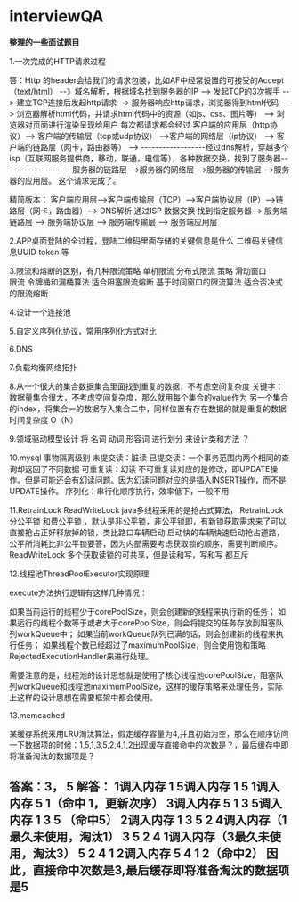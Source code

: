 # interviewQA

**整理的一些面试题目**

1.一次完成的HTTP请求过程

答：Http 的header会给我们的请求包装，比如AF中经常设置的可接受的Accept（text/html） --》域名解析，根据域名找到服务器的IP --> 发起TCP的3次握手 --> 建立TCP连接后发起http请求 --> 服务器响应http请求，浏览器得到html代码 --> 浏览器解析html代码，并请求html代码中的资源（如js、css、图片等） --> 浏览器对页面进行渲染呈现给用户
每次都请求都会经过  客户端的应用层（http协议）-->  客户端的传输层（tcp或udp协议） -->客户端的网络层（ip协议） --> 客户端的链路层（网卡，路由器等） -->  ------------------经过dns解析，穿越多个isp（互联网服务提供商，移动，联通，电信等），各种数据交换，找到了服务器------------------- 服务器的链路层  -->服务器的网络层  -->服务器的传输层  -->服务器的应用层。 这个请求完成了。

精简版本：
客户端应用层-->客户端传输层（TCP）-->客户端协议层（IP）-->链路层（网卡，路由器）-->  DNS解析 通过ISP 数据交换 找到指定服务器--> 服务端链路层 --> 服务端协议层 --> 服务端传输层 --> 服务端应用层 



2.APP桌面登陆的全过程，登陆二维码里面存储的关键信息是什么
二维码关键信息UUID token 等


3.限流和熔断的区别，有几种限流策略
单机限流 分布式限流
策略 滑动窗口  
限流 令牌桶和漏桶算法 适合阻塞限流熔断
基于时间窗口的限流算法 适合否决式的限流熔断


4.设计一个连接池


5.自定义序列化协议，常用序列化方式对比


6.DNS


7.负载均衡网络拓扑

8.从一个很大的集合数据集合里面找到重复的数据，不考虑空间复杂度
关键字：数据量集合很大，不考虑空间复杂度，那么就用每个集合的value作为 另一个集合的index，将集合一的数据存入集合二中，同样位置有存在数据的就是重复的数据  时间复杂度  O（N）

9.领域驱动模型设计
将  名词  动词  形容词  进行划分 来设计类和方法 ？


10.mysql 事物隔离级别
未提交读：脏读
已提交读：一个事务范围内两个相同的查询却返回了不同数据
可重复读：幻读 不可重复读对应的是修改，即UPDATE操作。但是可能还会有幻读问题。因为幻读问题对应的是插入INSERT操作，而不是UPDATE操作。
序列化：串行化顺序执行，效率低下，一般不用


11.RetrainLock ReadWriteLock
java多线程采用的是抢占式算法， RetrainLock  分公平锁 和费公平锁 ，默认是非公平锁，非公平锁即，有新锁获取需求来了可以直接抢占正好释放掉的锁，类比路口车辆启动 启动快的车辆快速启动抢占道路，公平所消耗比非公平锁要答，因为内部需要考虑获取锁的顺序，需要判断顺序。ReadWriteLock  多个获取读锁的可共享，但是读和写，写和写 都互斥


12.线程池ThreadPoolExecutor实现原理

execute方法执行逻辑有这样几种情况：

如果当前运行的线程少于corePoolSize，则会创建新的线程来执行新的任务；
如果运行的线程个数等于或者大于corePoolSize，则会将提交的任务存放到阻塞队列workQueue中；
如果当前workQueue队列已满的话，则会创建新的线程来执行任务；
如果线程个数已经超过了maximumPoolSize，则会使用饱和策略RejectedExecutionHandler来进行处理。

需要注意的是，线程池的设计思想就是使用了核心线程池corePoolSize，阻塞队列workQueue和线程池maximumPoolSize，这样的缓存策略来处理任务，实际上这样的设计思想在需要框架中都会使用。


13.memcached

某缓存系统采用LRU淘汰算法，假定缓存容量为4,并且初始为空，那么在顺序访问一下数据项的时候：1,5,1,3,5,2,4,1,2出现缓存直接命中的次数是？，最后缓存中即将准备淘汰的数据项是？

答案：3， 5
解答：
1调入内存 1
5调入内存 1 5
1调入内存 5 1（命中 1，更新次序）
3调入内存 5 1 3
5调入内存 1 3 5 （命中5）
2调入内存 1 3 5 2
4调入内存（1最久未使用，淘汰1） 3 5 2 4
1调入内存（3最久未使用，淘汰3） 5 2 4 1
2调入内存 5 4 1 2（命中2）
因此，直接命中次数是3,最后缓存即将准备淘汰的数据项是5
--------------------- 

